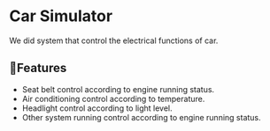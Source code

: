 # Car Simulator
We did system that control the electrical functions of car.
## 🔧Features
- Seat belt control according to engine running status.
- Air conditioning control according to temperature.
- Headlight control according to light level.
- Other system running control according to engine running status.

